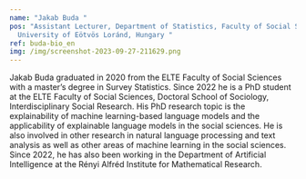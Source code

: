 ```yaml
---
name: "Jakab Buda "
pos: "Assistant Lecturer, Department of Statistics, Faculty of Social Sciences,
  University of Eötvös Loránd, Hungary "
ref: buda-bio_en
img: /img/screenshot-2023-09-27-211629.png
---
```

Jakab Buda graduated in 2020 from the ELTE Faculty of Social Sciences with a master’s degree in Survey Statistics. Since 2022 he is a PhD student at the ELTE Faculty of Social Sciences, Doctoral School of Sociology, Interdisciplinary Social Research. His PhD research topic is the explainability of machine learning-based language models and the applicability of explainable language models in the social sciences. He is also involved in other research in natural language processing and text analysis as well as other areas of machine learning in the social sciences. Since 2022, he has also been working in the Department of Artificial Intelligence at the Rényi Alfréd Institute for Mathematical Research.
